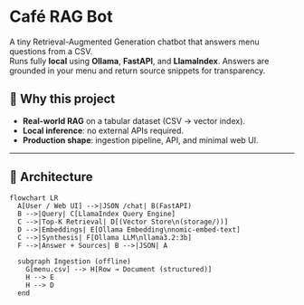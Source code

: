 # Café RAG Bot

A tiny Retrieval-Augmented Generation chatbot that answers menu questions from a CSV.  
Runs fully **local** using **Ollama**, **FastAPI**, and **LlamaIndex**. Answers are grounded in your menu and return source snippets for transparency.

## 🎯 Why this project

- **Real-world RAG** on a tabular dataset (CSV → vector index).
- **Local inference**: no external APIs required.
- **Production shape**: ingestion pipeline, API, and minimal web UI.

---

## 🧩 Architecture

```mermaid
flowchart LR
  A[User / Web UI] -->|JSON /chat| B(FastAPI)
  B -->|Query| C[LlamaIndex Query Engine]
  C -->|Top-K Retrieval| D[(Vector Store\n(storage/))]
  D -->|Embeddings| E[Ollama Embedding\nnomic-embed-text]
  C -->|Synthesis| F[Ollama LLM\nllama3.2:3b]
  F -->|Answer + Sources| B -->|JSON| A

  subgraph Ingestion (offline)
    G[menu.csv] --> H[Row → Document (structured)]
    H --> E
    H --> D
  end
